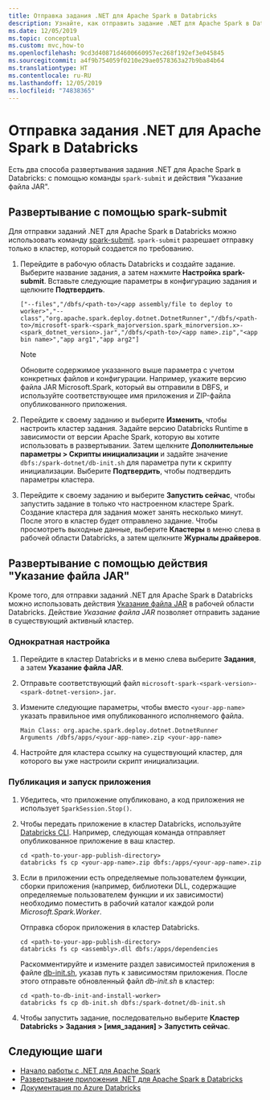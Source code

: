 ```yaml
---
title: Отправка задания .NET для Apache Spark в Databricks
description: Узнайте, как отправить задание .NET для Apache Spark в Databricks с помощью spark-submit и действия "Указание файла JAR".
ms.date: 12/05/2019
ms.topic: conceptual
ms.custom: mvc,how-to
ms.openlocfilehash: 9cd3d40871d4600660957ec268f192ef3e045845
ms.sourcegitcommit: a4f9b754059f0210e29ae0578363a27b9ba84b64
ms.translationtype: HT
ms.contentlocale: ru-RU
ms.lasthandoff: 12/05/2019
ms.locfileid: "74838365"
---
```

# <a name="submit-a-net-for-apache-spark-job-to-databricks"></a>Отправка задания .NET для Apache Spark в Databricks

Есть два способа развертывания задания .NET для Apache Spark в Databricks: с помощью команды `spark-submit` и действия "Указание файла JAR". 

## <a name="deploy-using-spark-submit"></a>Развертывание с помощью spark-submit

Для отправки заданий .NET для Apache Spark в Databricks можно использовать команду [spark-submit](https://spark.apache.org/docs/latest/submitting-applications.html). `spark-submit` разрешает отправку только в кластер, который создается по требованию.

1. Перейдите в рабочую область Databricks и создайте задание. Выберите название задания, а затем нажмите **Настройка spark-submit**. Вставьте следующие параметры в конфигурацию задания и щелкните **Подтвердить**.

    ```
    ["--files","/dbfs/<path-to>/<app assembly/file to deploy to worker>","--class","org.apache.spark.deploy.dotnet.DotnetRunner","/dbfs/<path-to>/microsoft-spark-<spark_majorversion.spark_minorversion.x>-<spark_dotnet_version>.jar","/dbfs/<path-to>/<app name>.zip","<app bin name>","app arg1","app arg2"]
    ```

    > [!NOTE]
    > Обновите содержимое указанного выше параметра с учетом конкретных файлов и конфигурации. Например, укажите версию файла JAR Microsoft.Spark, который вы отправили в DBFS, и используйте соответствующее имя приложения и ZIP-файла опубликованного приложения.

2. Перейдите к своему заданию и выберите **Изменить**, чтобы настроить кластер задания. Задайте версию Databricks Runtime в зависимости от версии Apache Spark, которую вы хотите использовать в развертывании. Затем щелкните **Дополнительные параметры > Скрипты инициализации** и задайте значение `dbfs:/spark-dotnet/db-init.sh` для параметра пути к скрипту инициализации. Выберите **Подтвердить**, чтобы подтвердить параметры кластера.

3. Перейдите к своему заданию и выберите **Запустить сейчас**, чтобы запустить задание в только что настроенном кластере Spark. Создание кластера для задания может занять несколько минут. После этого в кластер будет отправлено задание. Чтобы просмотреть выходные данные, выберите **Кластеры** в меню слева в рабочей области Databricks, а затем щелкните **Журналы драйверов**.

## <a name="deploy-using-set-jar"></a>Развертывание с помощью действия "Указание файла JAR"

Кроме того, для отправки заданий .NET для Apache Spark в Databricks можно использовать действия [Указание файла JAR](https://docs.microsoft.com/azure/databricks/jobs#--create-a-job) в рабочей области Databricks. Действие *Указание файла JAR* позволяет отправить задание в существующий активный кластер.

### <a name="one-time-setup"></a>Однократная настройка

1. Перейдите в кластер Databricks и в меню слева выберите **Задания**, а затем **Указание файла JAR**.

2. Отправьте соответствующий файл `microsoft-spark-<spark-version>-<spark-dotnet-version>.jar`.

3. Измените следующие параметры, чтобы вместо `<your-app-name>` указать правильное имя опубликованного исполняемого файла.

    ```
    Main Class: org.apache.spark.deploy.dotnet.DotnetRunner
    Arguments /dbfs/apps/<your-app-name>.zip <your-app-name>
    ```

4. Настройте для кластера ссылку на существующий кластер, для которого вы уже настроили скрипт инициализации.

### <a name="publish-and-run-your-app"></a>Публикация и запуск приложения

1. Убедитесь, что приложение опубликовано, а код приложения не использует `SparkSession.Stop()`.

2. Чтобы передать приложение в кластер Databricks, используйте [Databricks CLI](https://docs.microsoft.com/azure/databricks/dev-tools/databricks-cli). Например, следующая команда отправляет опубликованное приложение в ваш кластер.

    ```console
    cd <path-to-your-app-publish-directory>
    databricks fs cp <your-app-name>.zip dbfs:/apps/<your-app-name>.zip
    ```

3. Если в приложении есть определяемые пользователем функции, сборки приложения (например, библиотеки DLL, содержащие определяемые пользователем функции и их зависимости) необходимо поместить в рабочий каталог каждой роли *Microsoft.Spark.Worker*.

    Отправка сборок приложения в кластер Databricks.

    ```console
    cd <path-to-your-app-publish-directory>
    databricks fs cp <assembly>.dll dbfs:/apps/dependencies
    ```

    Раскомментируйте и измените раздел зависимостей приложения в файле [db-init.sh](https://github.com/dotnet/spark/blob/master/deployment/db-init.sh), указав путь к зависимостям приложения. После этого отправьте обновленный файл *db-init.sh* в кластер:

    ```console
    cd <path-to-db-init-and-install-worker>
    databricks fs cp db-init.sh dbfs:/spark-dotnet/db-init.sh
    ```

4. Чтобы запустить задание, последовательно выберите **Кластер Databricks > Задания > [имя_задания] > Запустить сейчас**.

## <a name="next-steps"></a>Следующие шаги

* [Начало работы с .NET для Apache Spark](../tutorials/get-started.md)
* [Развертывание приложения .NET для Apache Spark в Databricks](../tutorials/databricks-deployment.md)
* [Документация по Azure Databricks](https://docs.microsoft.com/azure/azure-databricks/)
